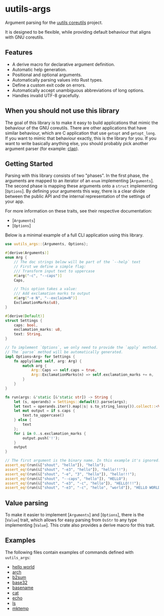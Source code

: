 # uutils-args

Argument parsing for the [uutils coreutils](https://www.github.com/uutils/coreutils) project.

It is designed to be flexible, while providing default
behaviour that aligns with GNU coreutils.

## Features

- A derive macro for declarative argument definition.
- Automatic help generation.
- Positional and optional arguments.
- Automatically parsing values into Rust types.
- Define a custom exit code on errors.
- Automatically accept unambiguous abbreviations of long options.
- Handles invalid UTF-8 gracefully.

## When you should not use this library

The goal of this library is to make it easy to build applications that
mimic the behaviour of the GNU coreutils. There are other applications
that have similar behaviour, which are C application that use `getopt`
and `getopt_long`. If you want to mimic that behaviour exactly, this
is the library for you. If you want to write basically anything else,
you should probably pick another argument parser (for example: [clap](https://github.com/clap-rs/clap)).

## Getting Started

Parsing with this library consists of two "phases". In the first
phase, the arguments are mapped to an iterator of an `enum`
implementing [`Arguments`]. The second phase is mapping these
arguments onto a `struct` implementing [`Options`]. By defining
your arguments this way, there is a clear divide between the public
API and the internal representation of the settings of your app.

For more information on these traits, see their respective documentation:

- [`Arguments`]
- [`Options`]

Below is a minimal example of a full CLI application using this library.

```rust
use uutils_args::{Arguments, Options};

#[derive(Arguments)]
enum Arg {
    // The doc strings below will be part of the `--help` text
    // First we define a simple flag:
    /// Transform input text to uppercase
    #[arg("-c", "--caps")]
    Caps,

    // This option takes a value:
    /// Add exclamation marks to output
    #[arg("-e N", "--exclaim=N")]
    ExclamationMarks(u8),
}

#[derive(Default)]
struct Settings {
    caps: bool,
    exclamation_marks: u8,
    text: String,
}

// To implement `Options`, we only need to provide the `apply` method.
// The `parse` method will be automatically generated.
impl Options<Arg> for Settings {
    fn apply(&mut self, arg: Arg) {
        match arg {
            Arg::Caps => self.caps = true,
            Arg::ExclamationMarks(n) => self.exclamation_marks += n,
        }
    }
}

fn run(args: &'static [&'static str]) -> String {
    let (s, operands) = Settings::default().parse(args);
    let text = operands.iter().map(|s| s.to_string_lossy()).collect::<Vec<_>>().join(" ");
    let mut output = if s.caps {
        text.to_uppercase()
    } else {
        text
    };
    for i in 0..s.exclamation_marks {
        output.push('!');
    }
    output
}

// The first argument is the binary name. In this example it's ignored.
assert_eq!(run(&["shout", "hello"]), "hello");
assert_eq!(run(&["shout", "-e3", "hello"]), "hello!!!");
assert_eq!(run(&["shout", "-e", "3", "hello"]), "hello!!!");
assert_eq!(run(&["shout", "--caps", "hello"]), "HELLO");
assert_eq!(run(&["shout", "-e3", "-c", "hello"]), "HELLO!!!");
assert_eq!(run(&["shout", "-e3", "-c", "hello", "world"]), "HELLO WORLD!!!");
```

## Value parsing

To make it easier to implement [`Arguments`] and [`Options`], there is the
[`Value`] trait, which allows for easy parsing from `OsStr` to any type
implementing [`Value`]. This crate also provides a derive macro for
this trait.

## Examples

The following files contain examples of commands defined with
`uutils_args`:

- [hello world](https://github.com/uutils/uutils-args/blob/main/examples/hello_world.rs)
- [arch](https://github.com/uutils/uutils-args/blob/main/tests/coreutils/arch.rs)
- [b2sum](https://github.com/uutils/uutils-args/blob/main/tests/coreutils/b2sum.rs)
- [base32](https://github.com/uutils/uutils-args/blob/main/tests/coreutils/base32.rs)
- [basename](https://github.com/uutils/uutils-args/blob/main/tests/coreutils/basename.rs)
- [cat](https://github.com/uutils/uutils-args/blob/main/tests/coreutils/cat.rs)
- [echo](https://github.com/uutils/uutils-args/blob/main/tests/coreutils/echo.rs)
- [ls](https://github.com/uutils/uutils-args/blob/main/tests/coreutils/ls.rs)
- [mktemp](https://github.com/uutils/uutils-args/blob/main/tests/coreutils/mktemp.rs)
